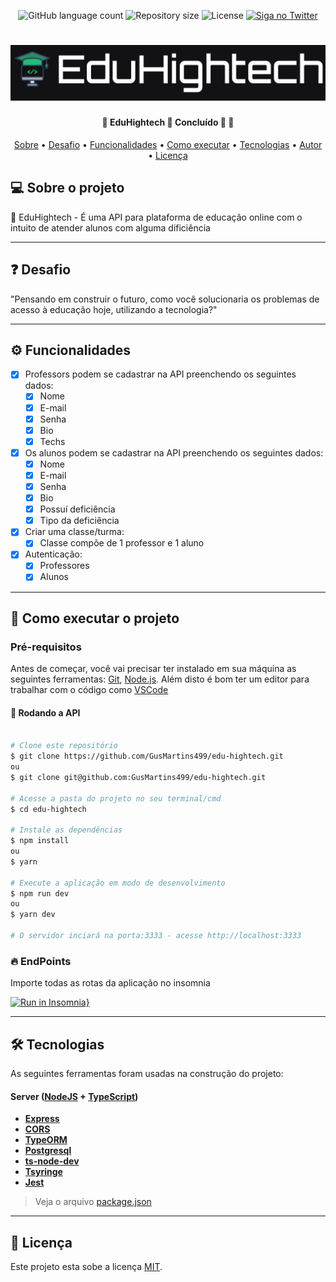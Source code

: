 <p align="center">
	<img alt="GitHub language count" src="https://img.shields.io/github/languages/count/Gusmartins499/edu-hightech?color=40C575">
	<img alt="Repository size" src="https://img.shields.io/github/repo-size/Gusmartins499/edu-hightech?color=40C575">
  	<img alt="License" src="https://img.shields.io/static/v1?label=license&message=MIT&color=40C575&">
	<a href="https://twitter.com/gusmartins994">
		<img alt="Siga no Twitter" src="https://img.shields.io/twitter/url?style=social&url=https%3A%2F%2Ftwitter.com%2Fgusmartins994">
 	</a>
</p>

<h1 align="center">
    <img alt="EduHightech" title="#EduHightech" src="./src/assets/edu-hightech.png" />
</h1>

<h4 align="center"> 
	🚧  EduHightech 💚 Concluído 🚀 🚧
</h4>

<p align="center">
 <a href="#-sobre-o-projeto">Sobre</a> •
 <a href="#-desafio">Desafio</a> •
 <a href="#-funcionalidades">Funcionalidades</a> •
 <a href="#-como-executar-o-projeto">Como executar</a> • 
 <a href="#-tecnologias">Tecnologias</a> • 
 <a href="#-autor">Autor</a> • 
 <a href="#user-content--licença">Licença</a>
</p>


## 💻 Sobre o projeto

💚 EduHightech - É uma API para plataforma de educação online com o intuito de atender alunos com alguma dificiência

---

## ❓ Desafio

"Pensando em construir o futuro, como você solucionaria os problemas de acesso à educação hoje, utilizando a tecnologia?"

---

## ⚙️ Funcionalidades

- [x] Professors podem se cadastrar na API preenchendo os seguintes dados:
  - [x] Nome
  - [x] E-mail
  - [x] Senha
  - [x] Bio
  - [x] Techs

- [x] Os alunos podem se cadastrar na API preenchendo os seguintes dados:
  - [x] Nome
  - [x] E-mail
  - [X] Senha
  - [X] Bio
  - [X] Possuí deficiência
  - [X] Tipo da deficiência

- [X] Criar uma classe/turma:
  - [X] Classe compõe de 1 professor e 1 aluno
  
- [X] Autenticação:
  - [X] Professores
  - [X] Alunos

---

## 🚀 Como executar o projeto

### Pré-requisitos

Antes de começar, você vai precisar ter instalado em sua máquina as seguintes ferramentas:
[Git](https://git-scm.com), [Node.js](https://nodejs.org/en/). 
Além disto é bom ter um editor para trabalhar com o código como [VSCode](https://code.visualstudio.com/)

#### 🎯 Rodando a API

```bash

# Clone este repositório
$ git clone https://github.com/GusMartins499/edu-hightech.git
ou
$ git clone git@github.com:GusMartins499/edu-hightech.git

# Acesse a pasta do projeto no seu terminal/cmd
$ cd edu-hightech

# Instale as dependências
$ npm install
ou
$ yarn

# Execute a aplicação em modo de desenvolvimento
$ npm run dev
ou
$ yarn dev

# O servidor inciará na porta:3333 - acesse http://localhost:3333 

```
### 🔥 EndPoints

Importe todas as rotas da aplicação no insomnia

[![Run in Insomnia}](https://insomnia.rest/images/run.svg)](https://insomnia.rest/run/?label=Edu-Hightech&uri=https%3A%2F%2Fraw.githubusercontent.com%2FGusMartins499%2Fedu-hightech%2Fmaster%2FInsomnia_2021-12-17.json)

---

## 🛠 Tecnologias

As seguintes ferramentas foram usadas na construção do projeto:

#### [](https://github.com/GusMartins499/edu-hightech/tree/master/)**Server**  ([NodeJS](https://nodejs.org/en/)  +  [TypeScript](https://www.typescriptlang.org/))

-   **[Express](https://expressjs.com/)**
-   **[CORS](https://expressjs.com/en/resources/middleware/cors.html)**
-   **[TypeORM](https://typeorm.io/#/)**
-   **[Postgresql](https://www.postgresql.org/)**
-   **[ts-node-dev](https://www.npmjs.com/package/ts-node-dev)**
-   **[Tsyringe](https://www.npmjs.com/package/tsyringe)**
-   **[Jest](https://jestjs.io/docs/getting-started)**

> Veja o arquivo  [package.json](https://github.com/GusMartins499/edu-hightech/blob/master/package.json)


---

## 📝 Licença

Este projeto esta sobe a licença [MIT](./LICENSE).
